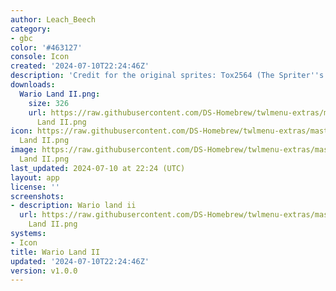 ```yaml
---
author: Leach_Beech
category:
- gbc
color: '#463127'
console: Icon
created: '2024-07-10T22:24:46Z'
description: 'Credit for the original sprites: Tox2564 (The Spriter''s Resource)'
downloads:
  Wario Land II.png:
    size: 326
    url: https://raw.githubusercontent.com/DS-Homebrew/twlmenu-extras/master/_nds/TWiLightMenu/icons/Wario
      Land II.png
icon: https://raw.githubusercontent.com/DS-Homebrew/twlmenu-extras/master/_nds/TWiLightMenu/icons/Wario
  Land II.png
image: https://raw.githubusercontent.com/DS-Homebrew/twlmenu-extras/master/_nds/TWiLightMenu/icons/Wario
  Land II.png
last_updated: 2024-07-10 at 22:24 (UTC)
layout: app
license: ''
screenshots:
- description: Wario land ii
  url: https://raw.githubusercontent.com/DS-Homebrew/twlmenu-extras/master/_nds/TWiLightMenu/icons/Wario
    Land II.png
systems:
- Icon
title: Wario Land II
updated: '2024-07-10T22:24:46Z'
version: v1.0.0
---
```

